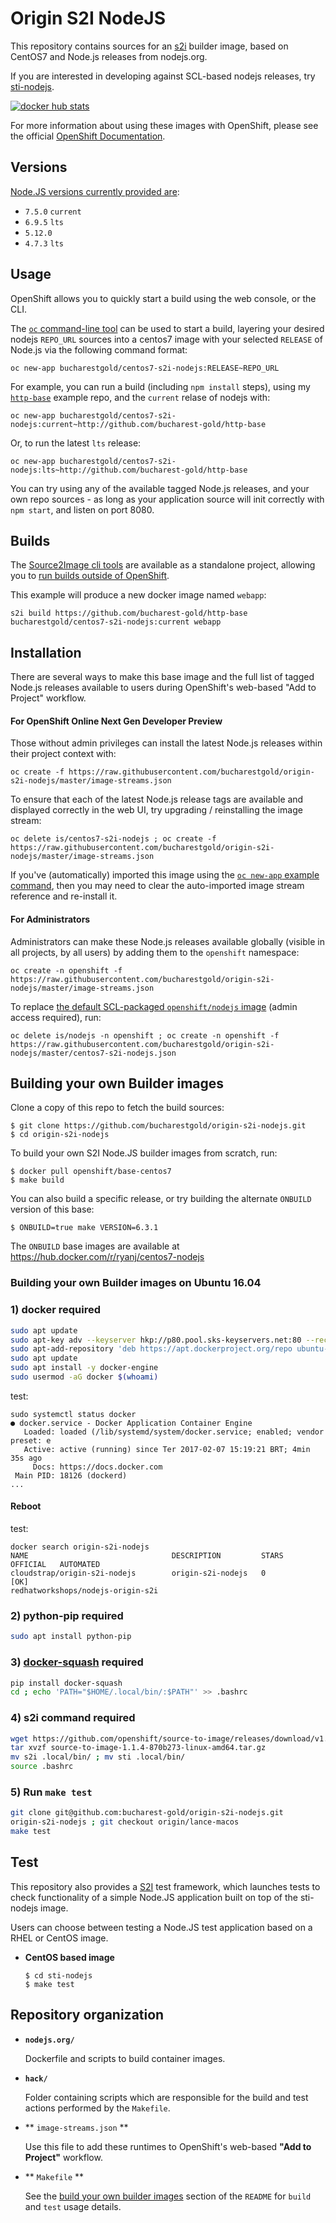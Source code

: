 Origin S2I NodeJS
=================

This repository contains sources for an [s2i](https://github.com/openshift/source-to-image) builder image, based on CentOS7 and Node.js releases from nodejs.org.

If you are interested in developing against SCL-based nodejs releases, try [sti-nodejs](https://github.com/openshift/sti-nodejs).

[![docker hub stats](http://dockeri.co/image/bucharestgold/centos7-s2i-nodejs)](https://hub.docker.com/r/bucharestgold/centos7-s2i-nodejs/)

<!--
[![](https://images.microbadger.com/badges/image/bucharestgold/centos7-s2i-nodejs.svg)](https://microbadger.com/images/bucharestgold/centos7-s2i-nodejs "Get your own image badge on microbadger.com")
-->

For more information about using these images with OpenShift, please see the
official [OpenShift Documentation](https://docs.openshift.org/latest/using_images/s2i_images/nodejs.html).

Versions
---------------
[Node.JS versions currently provided are](https://hub.docker.com/r/ryanj/centos7-s2i-nodejs/tags/):

* `7.5.0` `current`
* `6.9.5`  `lts`
* `5.12.0`
* `4.7.3` `lts`

Usage
---------------------------------

OpenShift allows you to quickly start a build using the web console, or the CLI.

The [`oc` command-line tool](https://github.com/openshift/origin/releases) can be used to start a build, layering your desired nodejs `REPO_URL` sources into a centos7 image with your selected `RELEASE` of Node.js via the following command format:

    oc new-app bucharestgold/centos7-s2i-nodejs:RELEASE~REPO_URL

For example, you can run a build (including `npm install` steps), using my [`http-base`](http://github.com/bucharest-gold/http-base) example repo, and the `current` relase of nodejs with:

    oc new-app bucharestgold/centos7-s2i-nodejs:current~http://github.com/bucharest-gold/http-base

Or, to run the latest `lts` release:

    oc new-app bucharestgold/centos7-s2i-nodejs:lts~http://github.com/bucharest-gold/http-base

You can try using any of the available tagged Node.js releases, and your own repo sources - as long as your application source will init correctly with `npm start`, and listen on port 8080.

Builds
------

The [Source2Image cli tools](https://github.com/openshift/source-to-image/releases) are available as a standalone project, allowing you to [run builds outside of OpenShift](https://github.com/bucharestgold/origin-s2i-nodejs/blob/master/nodejs.org/README.md#usage).

This example will produce a new docker image named `webapp`:

    s2i build https://github.com/bucharest-gold/http-base bucharestgold/centos7-s2i-nodejs:current webapp

Installation
---------------

There are several ways to make this base image and the full list of tagged Node.js releases available to users during OpenShift's web-based "Add to Project" workflow.

#### For OpenShift Online Next Gen Developer Preview
Those without admin privileges can install the latest Node.js releases within their project context with:

    oc create -f https://raw.githubusercontent.com/bucharestgold/origin-s2i-nodejs/master/image-streams.json

To ensure that each of the latest Node.js release tags are available and displayed correctly in the web UI, try upgrading / reinstalling the image stream:

    oc delete is/centos7-s2i-nodejs ; oc create -f https://raw.githubusercontent.com/bucharestgold/origin-s2i-nodejs/master/image-streams.json

If you've (automatically) imported this image using the [`oc new-app` example command](#usage), then you may need to clear the auto-imported image stream reference and re-install it.

#### For Administrators

Administrators can make these Node.js releases available globally (visible in all projects, by all users) by adding them to the `openshift` namespace:

    oc create -n openshift -f https://raw.githubusercontent.com/bucharestgold/origin-s2i-nodejs/master/image-streams.json

To replace [the default SCL-packaged `openshift/nodejs` image](https://hub.docker.com/r/openshift/nodejs-010-centos7/) (admin access required), run:

    oc delete is/nodejs -n openshift ; oc create -n openshift -f https://raw.githubusercontent.com/bucharestgold/origin-s2i-nodejs/master/centos7-s2i-nodejs.json

Building your own Builder images
--------------------------------
Clone a copy of this repo to fetch the build sources:

    $ git clone https://github.com/bucharestgold/origin-s2i-nodejs.git
    $ cd origin-s2i-nodejs

To build your own S2I Node.JS builder images from scratch, run:

    $ docker pull openshift/base-centos7
    $ make build

You can also build a specific release, or try building the alternate `ONBUILD` version of this base:

    $ ONBUILD=true make VERSION=6.3.1

The `ONBUILD` base images are available at https://hub.docker.com/r/ryanj/centos7-nodejs

### Building your own Builder images on Ubuntu 16.04


### 1) docker required

```bash
sudo apt update
sudo apt-key adv --keyserver hkp://p80.pool.sks-keyservers.net:80 --recv-keys 58118E89F3A912897C070ADBF76221572C52609D
sudo apt-add-repository 'deb https://apt.dockerproject.org/repo ubuntu-xenial main'
sudo apt update
sudo apt install -y docker-engine
sudo usermod -aG docker $(whoami)
```

test:
```
sudo systemctl status docker
● docker.service - Docker Application Container Engine
   Loaded: loaded (/lib/systemd/system/docker.service; enabled; vendor preset: e
   Active: active (running) since Ter 2017-02-07 15:19:21 BRT; 4min 35s ago
     Docs: https://docs.docker.com
 Main PID: 18126 (dockerd)
... 
```

#### Reboot

test:
```
docker search origin-s2i-nodejs
NAME                                DESCRIPTION         STARS     OFFICIAL   AUTOMATED
cloudstrap/origin-s2i-nodejs        origin-s2i-nodejs   0                    [OK]
redhatworkshops/nodejs-origin-s2i
```

### 2) python-pip required

```bash
sudo apt install python-pip
```

### 3) [docker-squash](https://github.com/goldmann/docker-squash) required

```bash
pip install docker-squash
cd ; echo 'PATH="$HOME/.local/bin/:$PATH"' >> .bashrc
```

### 4) s2i command required

```bash
wget https://github.com/openshift/source-to-image/releases/download/v1.1.4/source-to-image-1.1.4-870b273-linux-amd64.tar.gz
tar xvzf source-to-image-1.1.4-870b273-linux-amd64.tar.gz
mv s2i .local/bin/ ; mv sti .local/bin/
source .bashrc
```

### 5) Run `make test`

```bash
git clone git@github.com:bucharest-gold/origin-s2i-nodejs.git
origin-s2i-nodejs ; git checkout origin/lance-macos
make test
```

Test
---------------------
This repository also provides a [S2I](https://github.com/openshift/source-to-image) test framework,
which launches tests to check functionality of a simple Node.JS application built on top of the sti-nodejs image.

Users can choose between testing a Node.JS test application based on a RHEL or CentOS image.

*  **CentOS based image**

    ```
    $ cd sti-nodejs
    $ make test
    ```

Repository organization
------------------------
* **`nodejs.org/`**

    Dockerfile and scripts to build container images.

* **`hack/`**

    Folder containing scripts which are responsible for the build and test actions performed by the `Makefile`.

* ** `image-streams.json` **

    Use this file to add these runtimes to OpenShift's web-based **"Add to Project"** workflow.

* ** `Makefile` **

    See the [build your own builder images](#build_your_own_builder_images) section of the `README` for `build` and `test` usage details.
